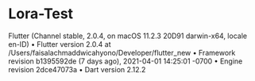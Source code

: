 # Lora-Test
Flutter (Channel stable, 2.0.4, on macOS 11.2.3 20D91 darwin-x64, locale     en-ID)     • Flutter version 2.0.4 at       /Users/faisalachmaddwicahyono/Developer/flutter_new     • Framework revision b1395592de (7 days ago), 2021-04-01 14:25:01 -0700     • Engine revision 2dce47073a     • Dart version 2.12.2
